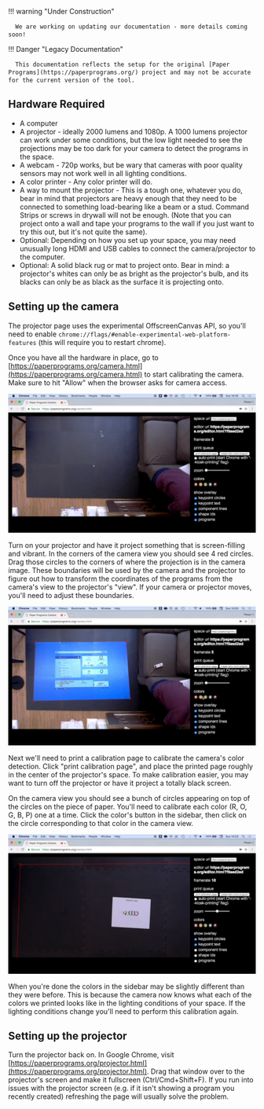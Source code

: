 !!! warning "Under Construction" 
      
      We are working on updating our documentation - more details coming soon!

!!! Danger "Legacy Documentation" 
      
      This documentation reflects the setup for the original [Paper Programs](https://paperprograms.org/) project and may not be accurate for the current version of the tool.

## Hardware Required

- A computer
- A projector - ideally 2000 lumens and 1080p. A 1000 lumens projector can work under some conditions, but the low light needed to see the projections may be too dark for your camera to detect the programs in the space.
- A webcam - 720p works, but be wary that cameras with poor quality sensors may not work well in all lighting conditions.
- A color printer - Any color printer will do.
- A way to mount the projector - This is a tough one, whatever you do, bear in mind that projectors are heavy enough that they need to be connected to something load-bearing like a beam or a stud. Command Strips or screws in drywall will not be enough. (Note that you can project onto a wall and tape your programs to the wall if you just want to try this out, but it's not quite the same).
- Optional: Depending on how you set up your space, you may need unusually long HDMI and USB cables to connect the camera/projector to the computer.
- Optional: A solid black rug or mat to project onto. Bear in mind: a projector's whites can only be as bright as the projector's bulb, and its blacks can only be as black as the surface it is projecting onto.

## Setting up the camera

The projector page uses the experimental OffscreenCanvas API, so you'll need to enable `chrome://flags/#enable-experimental-web-platform-features` (this will require you to restart chrome).

Once you have all the hardware in place, go to [https://paperprograms.org/camera.html](https://paperprograms.org/camera.html) to start calibrating the camera. Make sure to hit "Allow" when the browser asks for camera access.

![The camera screen when first launched](img/camera-screen.png)

Turn on your projector and have it project something that is screen-filling and vibrant. In the corners of the camera view you should see 4 red circles. Drag those circles to the corners of where the projection is in the camera image. These boundaries will be used by the camera and the projector to figure out how to transform the coordinates of the programs from the camera's view to the projector's "view". If your camera or projector moves, you'll need to adjust these boundaries.

![The camera screen with boundaries](img/camera-boundaries.png)

Next we'll need to print a calibration page to calibrate the camera's color detection. Click "print calibration page", and place the printed page roughly in the center of the projector's space. To make calibration easier, you may want to turn off the projector or have it project a totally black screen.

On the camera view you should see a bunch of circles appearing on top of the circles on the piece of paper. You'll need to calibrate each color (R, O, G, B, P) one at a time. Click the color's button in the sidebar, then click on the circle corresponding to that color in the camera view.

![The camera while calibrating](img/camera-calibrating.png)

When you're done the colors in the sidebar may be slightly different than they were before. This is because the camera now knows what each of the colors we printed looks like in the lighting conditions of your space. If the lighting conditions change you'll need to perform this calibration again.

## Setting up the projector

Turn the projector back on. In Google Chrome, visit [https://paperprograms.org/projector.html](https://paperprograms.org/projector.html). Drag that window over to the projector's screen and make it fullscreen (Ctrl/Cmd+Shift+F). If you run into issues with the projector screen (e.g. if it isn't showing a program you recently created) refreshing the page will usually solve the problem.
